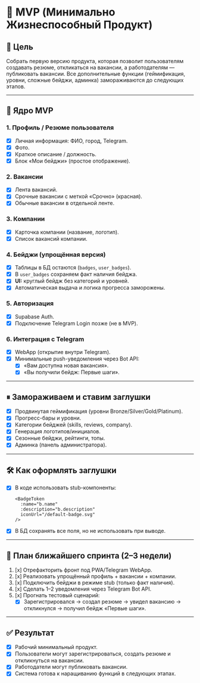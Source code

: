 

# 📌 MVP (Минимально Жизнеспособный Продукт)

## 🎯 Цель
Собрать первую версию продукта, которая позволит пользователям создавать резюме, откликаться на вакансии, а работодателям — публиковать вакансии. Все дополнительные функции (геймификация, уровни, сложные бейджи, админка) замораживаются до следующих этапов.

---

## 🚀 Ядро MVP

### 1. Профиль / Резюме пользователя
- [x] Личная информация: ФИО, город, Telegram.
- [x] Фото.
- [x] Краткое описание / должность.
- [x] Блок «Мои бейджи» (простое отображение).

### 2. Вакансии
- [x] Лента вакансий.
- [x] Срочные вакансии с меткой «Срочно» (красная).
- [x] Обычные вакансии в отдельной ленте.

### 3. Компании
- [x] Карточка компании (название, логотип).
- [x] Список вакансий компании.

### 4. Бейджи (упрощённая версия)
- [x] Таблицы в БД остаются (`badges`, `user_badges`).
- [x] В `user_badges` сохраняем факт наличия бейджа.
- [x] **UI:** круглый бейдж без категорий и уровней.
- [x] Автоматическая выдача и логика прогресса заморожены.

### 5. Авторизация
- [x] Supabase Auth.
- [x] Подключение Telegram Login позже (не в MVP).

### 6. Интеграция с Telegram
- [x] WebApp (открытие внутри Telegram).
- [x] Минимальные push-уведомления через Bot API:
  - [x] «Вам доступна новая вакансия».
  - [x] «Вы получили бейдж: Первые шаги».

---

## ⏸ Замораживаем и ставим заглушки
- [x] Продвинутая геймификация (уровни Bronze/Silver/Gold/Platinum).
- [x] Прогресс-бары и уровни.
- [x] Категории бейджей (skills, reviews, company).
- [x] Генерация логотипов/инициалов.
- [x] Сезонные бейджи, рейтинги, топы.
- [x] Админка (панель администратора).

---

## 🛠 Как оформлять заглушки
- [x] В коде использовать stub-компоненты:
  ```vue
  <BadgeToken
    :name="b.name"
    :description="b.description"
    iconUrl="/default-badge.svg"
  />
  ```
- [x] В БД сохранять все поля, но не использовать при выводе.

---

## 📅 План ближайшего спринта (2–3 недели)
1. [x] Отрефакторить фронт под PWA/Telegram WebApp.
2. [x] Реализовать упрощённый профиль + вакансии + компании.
3. [x] Подключить бейджи в режиме stub (только факт наличия).
4. [x] Сделать 1–2 уведомления через Telegram Bot API.
5. [x] Прогнать тестовый сценарий:
   - [x] Зарегистрировался → создал резюме → увидел вакансию → откликнулся → получил бейдж «Первые шаги».

---

## ✅ Результат
- [x] Рабочий минимальный продукт.
- [x] Пользователи могут зарегистрироваться, создать резюме и откликнуться на вакансии.
- [x] Работодатели могут публиковать вакансии.
- [x] Система готова к наращиванию функций в следующих этапах.